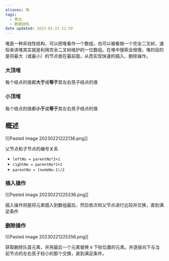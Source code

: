 ```yaml
---
aliases: 堆
tags:
  - 算法
  - 数据结构
date updated: 2023-02-21 22:59
---
```


堆是一种非线性结构，可以把堆看作一个数组，也可以被看做一个完全二叉树，通俗来讲堆其实就是利用完全二叉树维护的一位数组。在堆中搜索会很慢，堆的目的是将最大（或最小）的节点放在最前面，从而实现快速的插入、删除操作。

### 大顶堆

每个结点的值都**大于**或**等于**其左右孩子结点的值

### 小顶堆

每个结点的值都**小于**或**等于**其左右孩子结点的值

## 概述

![[Pasted image 20230221222136.png]]

父节点和子节点的编号关系

- `leftNo = parentNo*2+1`
- `rightNo = parentNo*2+2`
- `parentNo = (nodeNo-1)/2`

### 插入操作

![[Pasted image 20230221225336.png]]

插入操作则是将元素插入到数组最后，然后依次和父节点进行比较并交换，直到满足条件

### 删除操作

![[Pasted image 20230221225356.png]]

获取删除队首元素，并用最后一个元素替换 `0` 下标位置的元素。并逐层向下与当前节点的左右孩子较小的那个交换，直到满足条件。
